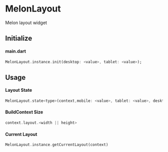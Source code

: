 # MelonLayout
Melon layout widget

## Initialize
#### main.dart
 ```dart
MelonLayout.instance.init(desktop: <value>, tablet: <value>);
 ```

## Usage
#### Layout State
 ```dart
MelonLayout.state<type>(context,mobile: <value>, tablet: <value>, desktop: <value>)
 ```

#### BuildContext Size
 ```dart
context.layout.<width || height>
 ```

#### Current Layout
 ```dart
MelonLayout.instance.getCurrentLayout(context)
 ```